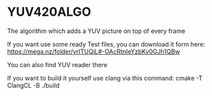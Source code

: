 # YUV420ALGO
The algorithm which adds a YUV picture on top of every frame

If you want use some ready Test files, you can download it form here: 
https://mega.nz/folder/vrITUQjL#-OAcRtnIeYzbKv0GJh1QBw

You can also find YUV reader there

If you want to build it yourself use clang via this command: cmake -T ClangCL -B ./build
